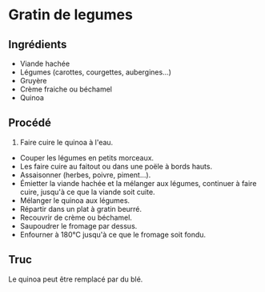# Gratin de legumes

## Ingrédients

* Viande hachée
* Légumes (carottes, courgettes, aubergines...)
* Gruyère
* Crème fraiche ou béchamel
* Quinoa

## Procédé

1. Faire cuire le quinoa à l'eau.
- Couper les légumes en petits morceaux.
- Les faire cuire au faitout ou dans une poële à bords hauts.
- Assaisonner (herbes, poivre, piment...).
- Émietter la viande hachée et la mélanger aux légumes, continuer à faire cuire, jusqu'à ce que la viande soit cuite.
- Mélanger le quinoa aux légumes.
- Répartir dans un plat à gratin beurré.
- Recouvrir de crème ou béchamel.
- Saupoudrer le fromage par dessus.
- Enfourner à 180°C jusqu'à ce que le fromage soit fondu.

## Truc

Le quinoa peut être remplacé par du blé.
